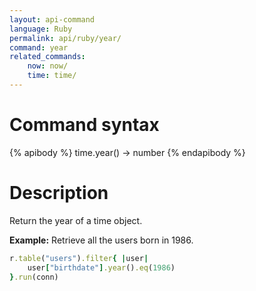 ```yaml
---
layout: api-command
language: Ruby
permalink: api/ruby/year/
command: year
related_commands:
    now: now/
    time: time/
---
```


# Command syntax #

{% apibody %}
time.year() &rarr; number
{% endapibody %}

# Description #

Return the year of a time object.

__Example:__ Retrieve all the users born in 1986.

```rb
r.table("users").filter{ |user|
    user["birthdate"].year().eq(1986)
}.run(conn)
```

